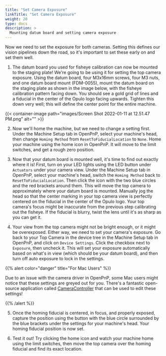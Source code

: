 ```yaml
---
title: "Set Camera Exposure"
linkTitle: "Set Camera Exposure"
weight: 20
type: docs
description: >
  Mounting datum board and setting camera exposure
---
```


Now we need to set the exposure for both cameras. Setting this defines our vision pipelines down the road, so it's important to set these early on and set them well.

1. The datum board you used for fisheye calibration can now be mounted to the staging plate! We're going to be using it for setting the top camera exposure. Using the datum board, four M3x16mm screws, four M3 nuts, and one datum board mount (FDM-0055), mount the datum board on the staging plate as shown in the image below, with the fisheye calibration pattern facing down. You should see a gold grid of lines and a fiducial in the center of the Opulo logo facing upwards. Tighten this down very well; this will define the center point for the entire machine. 

{{< container-image path="images/Screen Shot 2022-01-11 at 12.51.47 PM.png" alt="" >}}

2. Now we'll home the machine, but we need to change a setting first. Under the Machine Setup tab in OpenPnP, select your machine's head, then change `Homing Method` from `ResetToFiducialLocation` to `None`. Home your machine using the home icon in OpenPnP. It will move to the limit switches, and get a rough zero position.

3. Now that your datum board is mounted well, it's time to find out exactly where it is! First, turn on your LED lights using the LED button under `Actuators` under your camera view. Under the Machine Setup tab in OpenPnP, select your machine's head, switch the `Homing Method` back to `ResetToFiducialLocation`. Then click the icon with the two blue circles and the red brackets around them. This will move the top camera to approximately where your datum board is mounted. Manually jog the head so that the center marking in your top camera view is perfectly centered on the fiducial in the center of the Opulo logo. Your top camera's focus might be inaccurate from the previous step calibrating out the fisheye. If the fiducial is blurry, twist the lens until it's as sharp as you can get it. 

4. Your view from the top camera might not be bright enough, or it might be overexposed. Either way, we need to set your camera's exposure. Go back to your Top Camera in the device tree in the Machine Setup tab in OpenPnP, and click on `Device Settings`. Click the checkbox next to `Exposure`, then uncheck it. This will set your exposure automatically based on what's in view (which should be your datum board), and then turn off auto exposure to lock in the settings.

{{% alert color="danger" title="For Mac Users" %}}

Due to an issue with the camera driver in OpenPnP, some Mac users might notice that these settings are greyed out for you. There's a fantastic open-source application called [CameraController](https://github.com/Itaybre/CameraController) that can be used to edit these settings!

{{% /alert %}}

5. Once the homing fiducial is centered, in focus, and properly exposed, capture the position using the button with the blue circle surrounded by the blue brackets under the settings for your machine's head. Your homing fiducial position is now set. 

6. Test it out! Try clicking the home icon and watch your machine home using the limit switches, then move the top camera over the homing fiducial and find its exact location.




